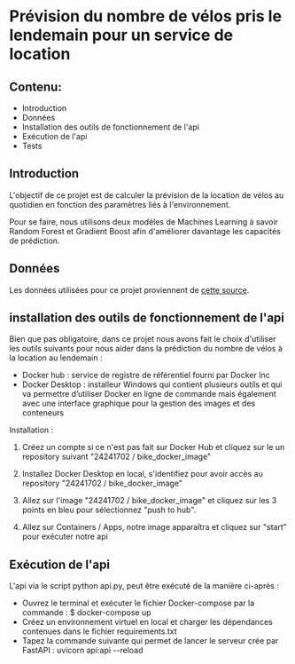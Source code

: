 # Prévision du nombre de vélos pris le lendemain pour un service de location
## Contenu:
- Introduction
- Données
- Installation des outils de fonctionnement de l'api
- Exécution de l'api
- Tests

## Introduction
L'objectif de ce projet est de calculer la prévision de la location de vélos au quotidien en fonction des paramètres liés à l'environnement.

Pour se faire, nous utilisons deux modèles de Machines Learning à savoir Random Forest et Gradient Boost afin d'améliorer davantage les capacités de prédiction.

## Données
Les données utilisées pour ce projet proviennent de <a href="https://assets-datascientest.s3-eu-west-1.amazonaws.com/de/total/bike.csv" target="_blank"> cette source</a>.

## installation des outils de fonctionnement de l'api
Bien que pas obligatoire, dans ce projet nous avons fait le choix d'utiliser les outils suivants pour nous aider dans la prédiction du nombre de vélos à la location au lendemain  :
- Docker hub : service de registre de référentiel fourni par Docker Inc
- Docker Desktop : installeur Windows qui contient plusieurs outils et qui va permettre d’utiliser Docker en ligne de commande mais également avec une interface graphique pour la gestion des images et des conteneurs

Installation :

1. Créez un compte si ce n'est pas fait sur Docker Hub et cliquez sur le un repository suivant "24241702 / bike_docker_image"
	
2. Installez Docker Desktop en local, s'identifiez pour avoir accès au repository "24241702 / bike_docker_image"
	
3. Allez sur l'image "24241702 / bike_docker_image" et cliquez sur les 3 points en bleu pour sélectionnez "push to hub".
	
4. Allez sur Containers / Apps, notre image apparaîtra et cliquez sur "start" pour exécuter notre api


## Exécution de l'api
L'api via le script python api.py, peut être exécuté de la manière ci-après :
- Ouvrez le terminal et exécuter le fichier Docker-compose par la commande : 
$ docker-compose up
- Créez un environnement virtuel en local et charger les dépendances contenues dans le fichier requirements.txt
- Tapez la commande suivante qui permet de lancer le serveur crée par FastAPI : uvicorn api:api --reload


